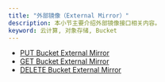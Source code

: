 ```yaml
---
title: "外部镜像（External Mirror）"
description: 本小节主要介绍外部镜像接口相关内容。
keyword: 云计算, 对象存储, Bucket
---
```


- [PUT Bucket External Mirror](put_external_mirror/)
- [GET Bucket External Mirror](get_external_mirror/)
- [DELETE Bucket External Mirror](delete_external_mirror/)

